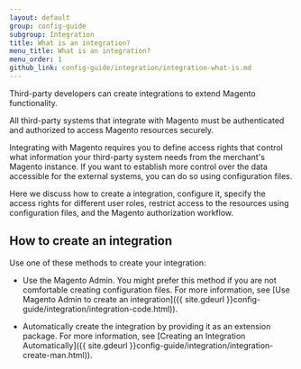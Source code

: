 ```yaml
---
layout: default
group: config-guide
subgroup: Integration
title: What is an integration?
menu_title: What is an integration?
menu_order: 1
github_link: config-guide/integration/integration-what-is.md
---
```


Third-party developers can create integrations to extend Magento functionality.

All third-party systems that integrate with Magento must be authenticated and authorized to access Magento resources securely. 

Integrating with Magento requires you to define access rights that control what information your third-party system needs from the merchant's Magento instance. If you want to establish more control over the data accessible for the external systems, you can do so using configuration files.

Here we discuss how to create a integration, configure it, specify the access rights for different user roles, restrict access to the resources using configuration files, and the Magento authorization workflow.

<h2 id="create-integration">How to create an integration</h2>

Use one of these methods to create your integration:

*  Use the Magento Admin. You might prefer this method if you are not comfortable creating configuration files. For more information, see [Use Magento Admin to create an integration]({{ site.gdeurl }}config-guide/integration/integration-code.html)).

*  Automatically create the integration by providing it as an extension package. For more information, see [Creating an Integration Automatically]({{ site.gdeurl }}config-guide/integration/integration-create-man.html)).

